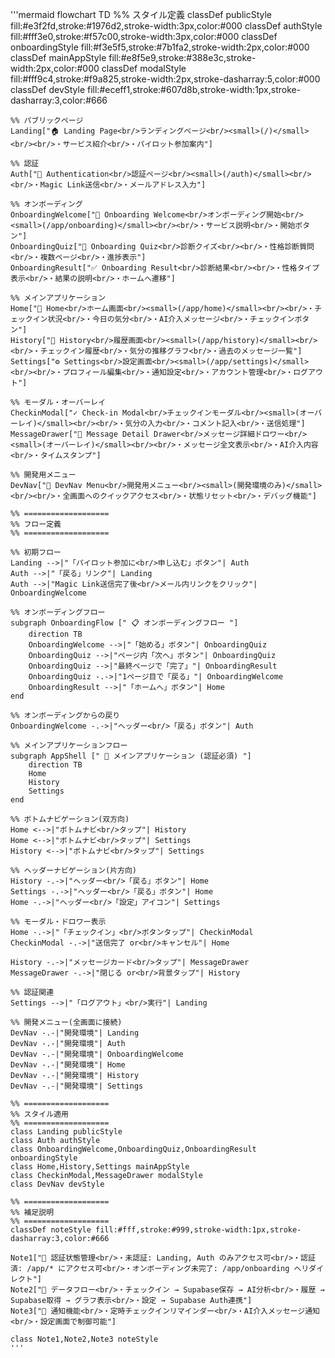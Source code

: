 
'''mermaid
flowchart TD
    %% スタイル定義
    classDef publicStyle fill:#e3f2fd,stroke:#1976d2,stroke-width:3px,color:#000
    classDef authStyle fill:#fff3e0,stroke:#f57c00,stroke-width:3px,color:#000
    classDef onboardingStyle fill:#f3e5f5,stroke:#7b1fa2,stroke-width:2px,color:#000
    classDef mainAppStyle fill:#e8f5e9,stroke:#388e3c,stroke-width:2px,color:#000
    classDef modalStyle fill:#fff9c4,stroke:#f9a825,stroke-width:2px,stroke-dasharray:5,color:#000
    classDef devStyle fill:#eceff1,stroke:#607d8b,stroke-width:1px,stroke-dasharray:3,color:#666

    %% パブリックページ
    Landing["🏠 Landing Page<br/>ランディングページ<br/><small>(/)</small><br/><br/>・サービス紹介<br/>・パイロット参加案内"]
    
    %% 認証
    Auth["🔐 Authentication<br/>認証ページ<br/><small>(/auth)</small><br/><br/>・Magic Link送信<br/>・メールアドレス入力"]
    
    %% オンボーディング
    OnboardingWelcome["👋 Onboarding Welcome<br/>オンボーディング開始<br/><small>(/app/onboarding)</small><br/><br/>・サービス説明<br/>・開始ボタン"]
    OnboardingQuiz["📝 Onboarding Quiz<br/>診断クイズ<br/><br/>・性格診断質問<br/>・複数ページ<br/>・進捗表示"]
    OnboardingResult["✅ Onboarding Result<br/>診断結果<br/><br/>・性格タイプ表示<br/>・結果の説明<br/>・ホームへ遷移"]
    
    %% メインアプリケーション
    Home["🏡 Home<br/>ホーム画面<br/><small>(/app/home)</small><br/><br/>・チェックイン状況<br/>・今日の気分<br/>・AI介入メッセージ<br/>・チェックインボタン"]
    History["📜 History<br/>履歴画面<br/><small>(/app/history)</small><br/><br/>・チェックイン履歴<br/>・気分の推移グラフ<br/>・過去のメッセージ一覧"]
    Settings["⚙️ Settings<br/>設定画面<br/><small>(/app/settings)</small><br/><br/>・プロフィール編集<br/>・通知設定<br/>・アカウント管理<br/>・ログアウト"]
    
    %% モーダル・オーバーレイ
    CheckinModal["✓ Check-in Modal<br/>チェックインモーダル<br/><small>(オーバーレイ)</small><br/><br/>・気分の入力<br/>・コメント記入<br/>・送信処理"]
    MessageDrawer["💬 Message Detail Drawer<br/>メッセージ詳細ドロワー<br/><small>(オーバーレイ)</small><br/><br/>・メッセージ全文表示<br/>・AI介入内容<br/>・タイムスタンプ"]
    
    %% 開発用メニュー
    DevNav["🔧 DevNav Menu<br/>開発用メニュー<br/><small>(開発環境のみ)</small><br/><br/>・全画面へのクイックアクセス<br/>・状態リセット<br/>・デバッグ機能"]

    %% ===================
    %% フロー定義
    %% ===================
    
    %% 初期フロー
    Landing -->|"「パイロット参加に<br/>申し込む」ボタン"| Auth
    Auth -->|"「戻る」リンク"| Landing
    Auth -->|"Magic Link送信完了後<br/>メール内リンクをクリック"| OnboardingWelcome

    %% オンボーディングフロー
    subgraph OnboardingFlow [" 📋 オンボーディングフロー "]
        direction TB
        OnboardingWelcome -->|"「始める」ボタン"| OnboardingQuiz
        OnboardingQuiz -->|"ページ内「次へ」ボタン"| OnboardingQuiz
        OnboardingQuiz -->|"最終ページで「完了」"| OnboardingResult
        OnboardingQuiz -.->|"1ページ目で「戻る」"| OnboardingWelcome
        OnboardingResult -->|"「ホームへ」ボタン"| Home
    end

    %% オンボーディングからの戻り
    OnboardingWelcome -.->|"ヘッダー<br/>「戻る」ボタン"| Auth

    %% メインアプリケーションフロー
    subgraph AppShell [" 📱 メインアプリケーション (認証必須) "]
        direction TB
        Home
        History
        Settings
    end

    %% ボトムナビゲーション(双方向)
    Home <-->|"ボトムナビ<br/>タップ"| History
    Home <-->|"ボトムナビ<br/>タップ"| Settings
    History <-->|"ボトムナビ<br/>タップ"| Settings
    
    %% ヘッダーナビゲーション(片方向)
    History -.->|"ヘッダー<br/>「戻る」ボタン"| Home
    Settings -.->|"ヘッダー<br/>「戻る」ボタン"| Home
    Home -.->|"ヘッダー<br/>「設定」アイコン"| Settings
    
    %% モーダル・ドロワー表示
    Home -.->|"「チェックイン」<br/>ボタンタップ"| CheckinModal
    CheckinModal -.->|"送信完了 or<br/>キャンセル"| Home
    
    History -.->|"メッセージカード<br/>タップ"| MessageDrawer
    MessageDrawer -.->|"閉じる or<br/>背景タップ"| History

    %% 認証関連
    Settings -->|"「ログアウト」<br/>実行"| Landing

    %% 開発メニュー(全画面に接続)
    DevNav -.-|"開発環境"| Landing
    DevNav -.-|"開発環境"| Auth
    DevNav -.-|"開発環境"| OnboardingWelcome
    DevNav -.-|"開発環境"| Home
    DevNav -.-|"開発環境"| History
    DevNav -.-|"開発環境"| Settings

    %% ===================
    %% スタイル適用
    %% ===================
    class Landing publicStyle
    class Auth authStyle
    class OnboardingWelcome,OnboardingQuiz,OnboardingResult onboardingStyle
    class Home,History,Settings mainAppStyle
    class CheckinModal,MessageDrawer modalStyle
    class DevNav devStyle

    %% ===================
    %% 補足説明
    %% ===================
    classDef noteStyle fill:#fff,stroke:#999,stroke-width:1px,stroke-dasharray:3,color:#666
    
    Note1["📌 認証状態管理<br/>・未認証: Landing, Auth のみアクセス可<br/>・認証済: /app/* にアクセス可<br/>・オンボーディング未完了: /app/onboarding へリダイレクト"]
    Note2["📌 データフロー<br/>・チェックイン → Supabase保存 → AI分析<br/>・履歴 → Supabase取得 → グラフ表示<br/>・設定 → Supabase Auth連携"]
    Note3["📌 通知機能<br/>・定時チェックインリマインダー<br/>・AI介入メッセージ通知<br/>・設定画面で制御可能"]
    
    class Note1,Note2,Note3 noteStyle
    '''
